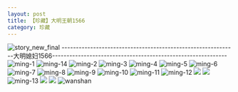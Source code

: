 ```yaml
---
layout: post
title: 【珍藏】大明王朝1566
category: 珍藏
---
```

![story_new_final](http://r8s97vm6g.hd-bkt.clouddn.com/img/story_new_final_0322.png)
-------------------------------------------------------------大明媳妇1566-------------------------------------------------------------
![ming-1](http://r8s97vm6g.hd-bkt.clouddn.com/img/ming-1.png)
![ming-14](http://r8s97vm6g.hd-bkt.clouddn.com/img/ming-14.png)
![ming-2](http://r8s97vm6g.hd-bkt.clouddn.com/img/ming-2.png)
![ming-3](http://r8s97vm6g.hd-bkt.clouddn.com/img/ming-3.png)
![ming-4](http://r8s97vm6g.hd-bkt.clouddn.com/img/ming-4.png)
![ming-5](http://r8s97vm6g.hd-bkt.clouddn.com/img/ming-5.png)
![ming-6](http://r8s97vm6g.hd-bkt.clouddn.com/img/ming-6.png)
![ming-7](http://r8s97vm6g.hd-bkt.clouddn.com/img/ming-7.png)
![ming-8](http://r8s97vm6g.hd-bkt.clouddn.com/img/ming-8.png)
![ming-9](http://r8s97vm6g.hd-bkt.clouddn.com/img/ming-9.png)
![ming-10](http://r8s97vm6g.hd-bkt.clouddn.com/img/ming-10.png)
![ming-11](http://r8s97vm6g.hd-bkt.clouddn.com/img/ming-11.png)
![ming-12](http://r8s97vm6g.hd-bkt.clouddn.com/img/ming-12.png)
![](http://r8s97vm6g.hd-bkt.clouddn.com/img/ming-220322-1.png)
![](http://r8s97vm6g.hd-bkt.clouddn.com/img/ming-220322-2.png)
![ming-13](http://r8s97vm6g.hd-bkt.clouddn.com/img/ming-13.png)
![](http://r8s97vm6g.hd-bkt.clouddn.com/img/ming-220325-1.png)
![](http://r8s97vm6g.hd-bkt.clouddn.com/img/ming-220325-2.png)
![wanshan](http://r8s97vm6g.hd-bkt.clouddn.com/img/wanshan.png)




  




